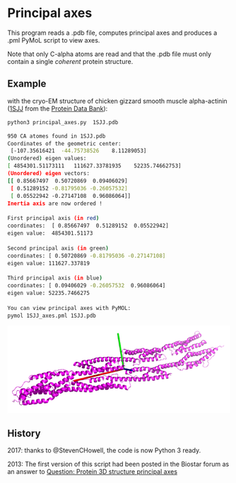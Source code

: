 # Principal axes

This program reads a .pdb file, computes principal axes and produces a .pml PyMoL script to view axes.

Note that only C-alpha atoms are read and that the .pdb file must only contain a single *coherent* protein structure.


## Example

with the cryo-EM structure of chicken gizzard smooth muscle alpha-actinin ([1SJJ](http://www.rcsb.org/pdb/explore.do?structureId=1SJJ) from the [Protein Data Bank](http://www.rcsb.org/pdb/home/home.do)):

```bash
python3 principal_axes.py  1SJJ.pdb
```

```bash
950 CA atomes found in 1SJJ.pdb
Coordinates of the geometric center:
 [-107.35616421  -44.75738526    8.11289053]
(Unordered) eigen values:
[ 4854301.51173111   111627.33781935    52235.74662753]
(Unordered) eigen vectors:
[[ 0.85667497  0.50720869  0.09406029]
 [ 0.51289152 -0.81795036 -0.26057532]
 [ 0.05522942 -0.27147108  0.96086064]]
Inertia axis are now ordered !

First principal axis (in red)
coordinates:  [ 0.85667497  0.51289152  0.05522942]
eigen value:  4854301.51173

Second principal axis (in green)
coordinates: [ 0.50720869 -0.81795036 -0.27147108]
eigen value: 111627.337819

Third principal axis (in blue)
coordinates: [ 0.09406029 -0.26057532  0.96086064]
eigen value: 52235.7466275

You can view principal axes with PyMOL:
pymol 1SJJ_axes.pml 1SJJ.pdb

```

![1SJJ](img/1SJJ.png "1SJJ")

## History

2017: thanks to @StevenCHowell, the code is now Python 3 ready.

2013: The first version of this script had been posted in the Biostar forum as an answer to [Question: Protein 3D structure principal axes](http://www.biostars.org/p/7393/)
